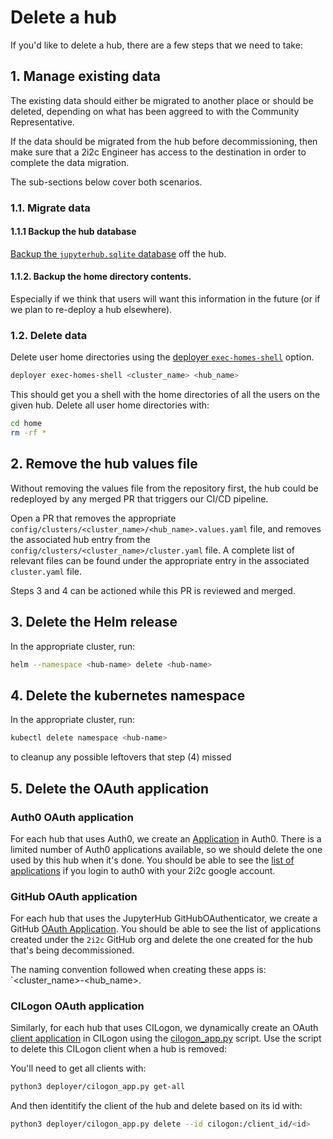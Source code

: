 # Delete a hub

If you'd like to delete a hub, there are a few steps that we need to take:

## 1. Manage existing data

The existing data should either be migrated to another place or should be deleted, depending on what has been aggreed to with the Community Representative.

If the data should be migrated from the hub before decommissioning, then make sure that a 2i2c Engineer has access to the destination in order to complete the data migration.

The sub-sections below cover both scenarios.

### 1.1. Migrate data

#### 1.1.1 Backup the hub database

[Backup the `jupyterhub.sqlite` database](https://infrastructure.2i2c.org/en/latest/howto/hubs/move-hub.html#transfer-the-jupyterhub-database) off the hub.

#### 1.1.2. Backup the home directory contents.

Especially if we think that users will want this information in the future (or if we plan to re-deploy a hub elsewhere).

### 1.2. Delete data

Delete user home directories using the [deployer `exec-homes-shell`](https://github.com/2i2c-org/infrastructure/blob/master/deployer/README.md#exec-homes-shell) option.

```bash
deployer exec-homes-shell <cluster_name> <hub_name>
```

This should get you a shell with the home directories of all the users on the given hub. Delete all user home directories with:

```bash
cd home
rm -rf *
```

## 2. Remove the hub values file

Without removing the values file from the repository first, the hub could be redeployed by any merged PR that triggers our CI/CD pipeline.

Open a PR that removes the appropriate `config/clusters/<cluster_name>/<hub_name>.values.yaml` file, and removes the associated hub entry from the `config/clusters/<cluster_name>/cluster.yaml` file. A complete list of relevant files can be found under the appropriate entry in the associated `cluster.yaml` file.

Steps 3 and 4 can be actioned while this PR is reviewed and merged.

## 3. Delete the Helm release

In the appropriate cluster, run:

```bash
helm --namespace <hub-name> delete <hub-name>
```

## 4. Delete the kubernetes namespace

In the appropriate cluster, run:

```bash
kubectl delete namespace <hub-name>
```

to cleanup any possible leftovers that step (4) missed

## 5. Delete the OAuth application

### Auth0 OAuth application

For each hub that uses Auth0, we create an [Application](https://auth0.com/docs/applications) in Auth0.  There is a limited number of Auth0 applications available, so we should delete the one used by this hub when it's done. You should be able to see the [list of applications](https://manage.auth0.com/dashboard/us/2i2c/applications) if you login to auth0 with your 2i2c google account.

### GitHub OAuth application

For each hub that uses the JupyterHub GitHubOAuthenticator, we create a GitHub [OAuth Application](https://docs.github.com/en/developers/apps/building-oauth-apps/creating-an-oauth-app). You should be able to see the list of applications created under the `2i2c` GitHub org and delete the one created for the hub that's being decommissioned.

The naming convention followed when creating these apps is: `<cluster_name>-<hub_name>.

### CILogon OAuth application

Similarly, for each hub that uses CILogon, we dynamically create an OAuth [client application](https://cilogon.github.io/oa4mp/server/manuals/dynamic-client-registration.html) in CILogon using the [cilogon_app.py](https://github.com/2i2c-org/infrastructure/blob/HEAD/deployer/cilogon_app.py)
script. Use the script to delete this CILogon client when a hub is removed:

You'll need to get all clients with:

```bash
python3 deployer/cilogon_app.py get-all
```

And then identitify the client of the hub and delete based on its id with:

```bash
python3 deployer/cilogon_app.py delete --id cilogon:/client_id/<id>
```
